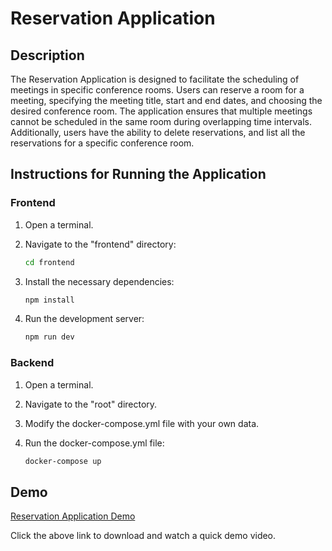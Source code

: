 # Reservation Application

## Description

The Reservation Application is designed to facilitate the scheduling of meetings in specific conference rooms. Users can reserve a room for a meeting, specifying the meeting title, start and end dates, and choosing the desired conference room. The application ensures that multiple meetings cannot be scheduled in the same room during overlapping time intervals. Additionally, users have the ability to delete reservations, and list all the reservations for a specific conference room.

## Instructions for Running the Application

### Frontend

1. Open a terminal.
2. Navigate to the "frontend" directory:

   ```bash
   cd frontend
   ```

3. Install the necessary dependencies:

   ```bash
   npm install
   ```

4. Run the development server:

   ```bash
   npm run dev
   ```

### Backend

1. Open a terminal.
2. Navigate to the "root" directory.
3. Modify the docker-compose.yml file with your own data.
4. Run the docker-compose.yml file:

   ```bash
   docker-compose up
   ```

## Demo

[Reservation Application Demo](frontend/demo/04.12.2023_23.21.27_REC.mp4)

Click the above link to download and watch a quick demo video.